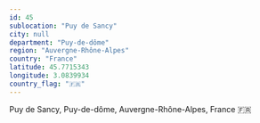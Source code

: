 ```yaml
---
id: 45
sublocation: "Puy de Sancy"
city: null
department: "Puy-de-dôme"
region: "Auvergne-Rhône-Alpes"
country: "France"
latitude: 45.7715343
longitude: 3.0839934
country_flag: "🇫🇷"
---
```

Puy de Sancy, Puy-de-dôme, Auvergne-Rhône-Alpes, France 🇫🇷